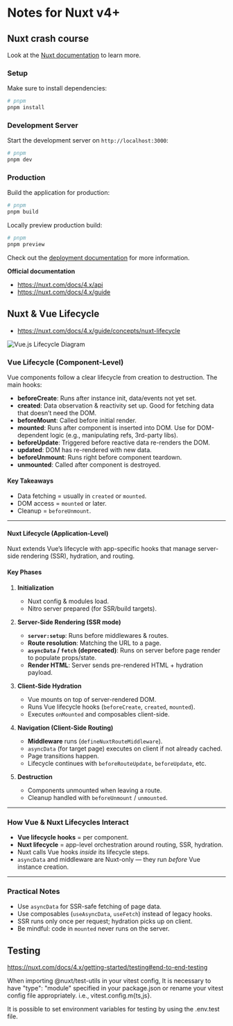 # Notes for Nuxt v4+
## Nuxt crash course

Look at the [Nuxt documentation](https://nuxt.com/docs/getting-started/introduction) to learn more.

### Setup

Make sure to install dependencies:

```bash
# pnpm
pnpm install
```

### Development Server

Start the development server on `http://localhost:3000`:

```bash
# pnpm
pnpm dev
```

### Production

Build the application for production:

```bash
# pnpm
pnpm build
```

Locally preview production build:

```bash
# pnpm
pnpm preview
```

Check out the [deployment documentation](https://nuxt.com/docs/getting-started/deployment) for more information.


**Official documentation**
- https://nuxt.com/docs/4.x/api
- https://nuxt.com/docs/4.x/guide

## Nuxt & Vue Lifecycle

- https://nuxt.com/docs/4.x/guide/concepts/nuxt-lifecycle

![Vue.js Lifecycle Diagram](https://vuejs.org/assets/lifecycle.MuZLBFAS.png)

### Vue Lifecycle (Component-Level)

Vue components follow a clear lifecycle from creation to destruction. The main hooks:

- **beforeCreate**: Runs after instance init, data/events not yet set.
- **created**: Data observation & reactivity set up. Good for fetching data that doesn’t need the DOM.
- **beforeMount**: Called before initial render.
- **mounted**: Runs after component is inserted into DOM. Use for DOM-dependent logic (e.g., manipulating refs, 3rd-party libs).
- **beforeUpdate**: Triggered before reactive data re-renders the DOM.
- **updated**: DOM has re-rendered with new data.
- **beforeUnmount**: Runs right before component teardown.
- **unmounted**: Called after component is destroyed.

#### Key Takeaways
- Data fetching = usually in `created` or `mounted`.
- DOM access = `mounted` or later.
- Cleanup = `beforeUnmount`.

---

#### Nuxt Lifecycle (Application-Level)

Nuxt extends Vue’s lifecycle with app-specific hooks that manage server-side rendering (SSR), hydration, and routing.

#### Key Phases

1. **Initialization**
   - Nuxt config & modules load.
   - Nitro server prepared (for SSR/build targets).

2. **Server-Side Rendering (SSR mode)**
   - **`server:setup`**: Runs before middlewares & routes.
   - **Route resolution**: Matching the URL to a page.
   - **`asyncData` / `fetch` (deprecated)**: Runs on server before page render to populate props/state.
   - **Render HTML**: Server sends pre-rendered HTML + hydration payload.

3. **Client-Side Hydration**
   - Vue mounts on top of server-rendered DOM.
   - Runs Vue lifecycle hooks (`beforeCreate`, `created`, `mounted`).
   - Executes `onMounted` and composables client-side.

4. **Navigation (Client-Side Routing)**
   - **Middleware** runs (`defineNuxtRouteMiddleware`).
   - `asyncData` (for target page) executes on client if not already cached.
   - Page transitions happen.
   - Lifecycle continues with `beforeRouteUpdate`, `beforeUpdate`, etc.

5. **Destruction**
   - Components unmounted when leaving a route.
   - Cleanup handled with `beforeUnmount` / `unmounted`.

---

### How Vue & Nuxt Lifecycles Interact

- **Vue lifecycle hooks** = per component.
- **Nuxt lifecycle** = app-level orchestration around routing, SSR, hydration.
- Nuxt calls Vue hooks *inside* its lifecycle steps.
- `asyncData` and middleware are Nuxt-only — they run *before* Vue instance creation.

---

### Practical Notes
- Use `asyncData` for SSR-safe fetching of page data.
- Use composables (`useAsyncData`, `useFetch`) instead of legacy hooks.
- SSR runs only once per request; hydration picks up on client.
- Be mindful: code in `mounted` never runs on the server.


## Testing
https://nuxt.com/docs/4.x/getting-started/testing#end-to-end-testing

When importing @nuxt/test-utils in your vitest config, It is necessary to have "type": "module" specified in your package.json or rename your vitest config file appropriately.
i.e., vitest.config.m{ts,js}.

It is possible to set environment variables for testing by using the .env.test file.
